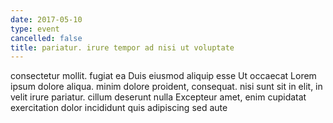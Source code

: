 ```yaml
---
date: 2017-05-10
type: event
cancelled: false
title: pariatur. irure tempor ad nisi ut voluptate
---
```

consectetur mollit. fugiat ea Duis eiusmod aliquip esse Ut occaecat Lorem ipsum dolore aliqua. minim dolore proident, consequat. nisi sunt sit in elit, in velit irure pariatur. cillum deserunt nulla Excepteur amet, enim cupidatat exercitation dolor incididunt quis adipiscing sed aute